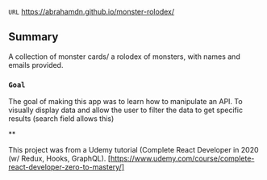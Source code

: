 `URL` https://abrahamdn.github.io/monster-rolodex/

## Summary
A collection of monster cards/ a rolodex of monsters, with names and emails provided. 

### `Goal`
The goal of making this app was to learn how to manipulate an API. To visually display data and allow the user to filter the data to get specific results (search field allows this)

**

This project was from a Udemy tutorial (Complete React Developer in 2020 (w/ Redux, Hooks, GraphQL). 
[https://www.udemy.com/course/complete-react-developer-zero-to-mastery/]
